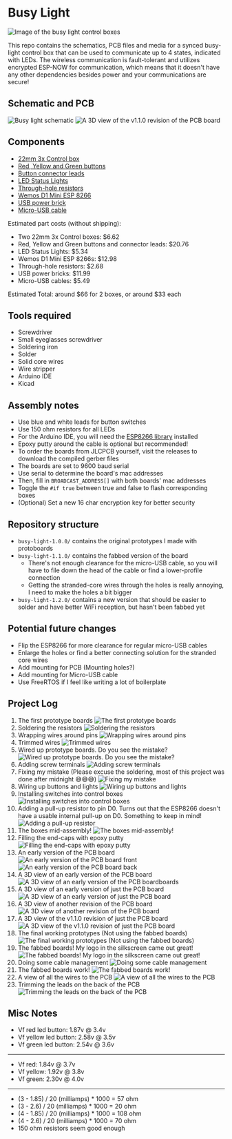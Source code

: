 # Busy Light

![Image of the busy light control boxes](./pictures/20.jpg)

This repo contains the schematics, PCB files and media for a synced busy-light
control box that can be used to communicate up to 4 states, indicated with LEDs.
The wireless communication is fault-tolerant and utilizes encrypted ESP-NOW for
communication, which means that it doesn't have any other dependencies besides
power and your communications are secure!

## Schematic and PCB

![Busy light schematic](./busy-light-1.1.0/busy-light-rev-1.1.0.png)
![A 3D view of the v1.1.0 revision of the PCB board](./pictures/19.png)

## Components

- [22mm 3x Control box](https://www.aliexpress.us/item/3256805247196863.html)
- [Red, Yellow and Green buttons](https://www.aliexpress.us/item/3256803827064988.html)
- [Button connector leads](https://www.aliexpress.us/item/3256803827064988.html)
- [LED Status Lights](https://www.aliexpress.us/item/2251832784127555.html)
- [Through-hole resistors](https://www.aliexpress.us/item/3256807885719870.html)
- [Wemos D1 Mini ESP 8266](https://www.amazon.com/dp/B081PX9YFV)
- [USB power brick](https://www.amazon.com/dp/B08H5421TJ)
- [Micro-USB cable](https://www.amazon.com/dp/B0D7RZJSPS)

Estimated part costs (without shipping):
- Two 22mm 3x Control boxes: $6.62
- Red, Yellow and Green buttons and connector leads: $20.76
- LED Status Lights: $5.34
- Wemos D1 Mini ESP 8266s: $12.98
- Through-hole resistors: $2.68
- USB power bricks: $11.99
- Micro-USB cables: $5.49

Estimated Total: around $66 for 2 boxes, or around $33 each

## Tools required

- Screwdriver
- Small eyeglasses screwdriver
- Soldering iron
- Solder
- Solid core wires
- Wire stripper
- Arduino IDE
- Kicad

## Assembly notes

- Use blue and white leads for button switches
- Use 150 ohm resistors for all LEDs
- For the Arduino IDE, you will need the
  [ESP8266 library](https://github.com/esp8266/Arduino) installed
- Epoxy putty around the cable is optional but recommended!
- To order the boards from JLCPCB yourself, visit the releases to download the
  compiled gerber files
- The boards are set to 9600 baud serial
- Use serial to determine the board's mac addresses
- Then, fill in `BROADCAST_ADDRESS[]` with both boards' mac addresses
- Toggle the `#if true` between true and false to flash corresponding boxes
- (Optional) Set a new 16 char encryption key for better security

## Repository structure
- `busy-light-1.0.0/` contains the original prototypes I made with protoboards
- `busy-light-1.1.0/` contains the fabbed version of the board
  - There's not enough clearance for the micro-USB cable, so you will have to file
    down the head of the cable or find a lower-profile connection
  - Getting the stranded-core wires through the holes is really annoying, I need
    to make the holes a bit bigger
- `busy-light-1.2.0/` contains a new version that should be easier to solder and
  have better WiFi reception, but hasn't been fabbed yet

## Potential future changes
- Flip the ESP8266 for more clearance for regular micro-USB cables
- Enlarge the holes or find a better connecting solution for the stranded core
  wires
- Add mounting for PCB (Mounting holes?)
- Add mounting for Micro-USB cable
- Use FreeRTOS if I feel like writing a lot of boilerplate

## Project Log

1. The first prototype boards
   ![The first prototype boards](./pictures/1.jpg)
1. Soldering the resistors
   ![Soldering the resistors](./pictures/2.jpg)
1. Wrapping wires around pins
   ![Wrapping wires around pins](./pictures/3.jpg)
1. Trimmed wires
   ![Trimmed wires](./pictures/4.jpg)
1. Wired up prototype boards. Do you see the mistake?
   ![Wired up prototype boards. Do you see the mistake?](./pictures/5.jpg)
1. Adding screw terminals
   ![Adding screw terminals](./pictures/6.jpg)
1. Fixing my mistake (Please excuse the soldering, most of this project was done
   after midnight 😅😅😅) ![Fixing my mistake](./pictures/7.jpg)
1. Wiring up buttons and lights
   ![Wiring up buttons and lights](./pictures/8.jpg)
1. Installing switches into control boxes
   ![Installing switches into control boxes](./pictures/9.jpg)
1. Adding a pull-up resistor to pin D0. Turns out that the ESP8266 doesn't have
   a usable internal pull-up on D0. Something to keep in mind!
   ![Adding a pull-up resistor](./pictures/10.jpg)
1. The boxes mid-assembly!
   ![The boxes mid-assembly!](./pictures/11.jpg)
1. Filling the end-caps with epoxy putty
   ![Filling the end-caps with epoxy putty](./pictures/12.jpg)
1. An early version of the PCB board
   ![An early version of the PCB board front](./pictures/13.png)
   ![An early version of the PCB board back](./pictures/14.png)
1. A 3D view of an early version of the PCB board
   ![A 3D view of an early version of the PCB boardboards](./pictures/15.png)
1. A 3D view of an early version of just the PCB board
   ![A 3D view of an early version of just the PCB board](./pictures/16.png)
1. A 3D view of another revision of the PCB board
   ![A 3D view of another revision of the PCB board](./pictures/17.png)
1. A 3D view of the v1.1.0 revision of just the PCB board
   ![A 3D view of the v1.1.0 revision of just the PCB board](./pictures/19.png)
1. The final working prototypes (Not using the fabbed boards)
   ![The final working prototypes (Not using the fabbed boards)](./pictures/20.jpg)
1. The fabbed boards! My logo in the silkscreen came out great!
   ![The fabbed boards! My logo in the silkscreen came out great!](./pictures/21.jpg)
1. Doing some cable management
   ![Doing some cable management](./pictures/22.jpg)
1. The fabbed boards work!
   ![The fabbed boards work!](./pictures/23.jpg)
1. A view of all the wires to the PCB
   ![A view of all the wires to the PCB](./pictures/24.jpg)
1. Trimming the leads on the back of the PCB
   ![Trimming the leads on the back of the PCB](./pictures/25.jpg)

## Misc Notes

- Vf red led button: 1.87v @ 3.4v
- Vf yellow led button: 2.58v @ 3.5v
- Vf green led button: 2.54v @ 3.6v

---

- Vf red: 1.84v @ 3.7v
- Vf yellow: 1.92v @ 3.8v
- Vf green: 2.30v @ 4.0v

---

- (3 - 1.85) / 20 (milliamps) * 1000 = 57 ohm
- (3 - 2.6) / 20 (milliamps) * 1000 = 20 ohm
- (4 - 1.85) / 20 (milliamps) * 1000 = 108 ohm
- (4 - 2.6) / 20 (milliamps) * 1000 = 70 ohm
- 150 ohm resistors seem good enough

